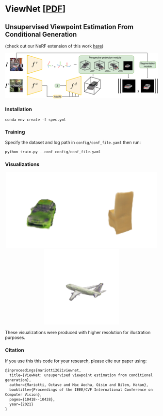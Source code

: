# ViewNet [[PDF](https://openaccess.thecvf.com/content/ICCV2021/papers/Mariotti_ViewNet_Unsupervised_Viewpoint_Estimation_From_Conditional_Generation_ICCV_2021_paper.pdf)]

## Unsupervised Viewpoint Estimation From Conditional Generation

(check out our NeRF extension of this work [here](https://github.com/omariott/viewnerf))

<p align="center"><img src='figs/arch.png' width=700></p>

### Installation

```
conda env create -f spec.yml
```

### Training

Specify the dataset and log path in `config/conf_file.yaml` then run:

```python
python train.py --conf config/conf_file.yaml
```

### Visualizations

<p align="center"><img src='figs/ShapeNet_car.gif' width=250><img src='figs/ShapeNet_chair.gif' width=250><img src='figs/ShapeNet_plane.gif' width=250></p>

These visualizations were produced with higher resolution for illustration purposes.

### Citation

If you use this this code for your research, please cite our paper using:

```
@inproceedings{mariotti2021viewnet,
  title={ViewNet: unsupervised viewpoint estimation from conditional generation},
  author={Mariotti, Octave and Mac Aodha, Oisin and Bilen, Hakan},
  booktitle={Proceedings of the IEEE/CVF International Conference on Computer Vision},
  pages={10418--10428},
  year={2021}
}
```
